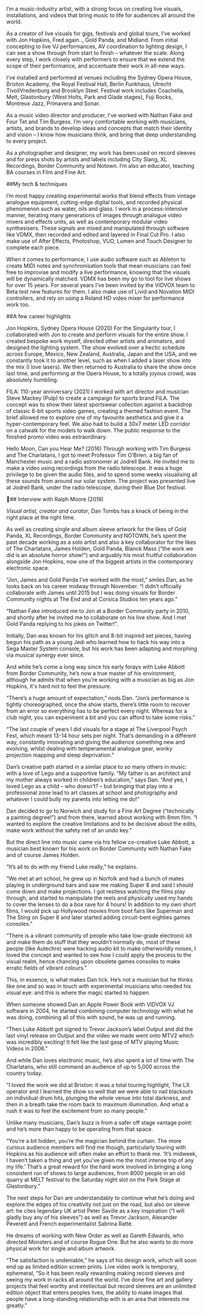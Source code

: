 I’m a music-industry artist, with a strong focus on creating live visuals, installations, and videos that bring music to life for audiences all around the world. 

As a creator of live visuals for gigs, festivals and global tours, I’ve worked with Jon Hopkins, Fred again.., Gold Panda, and Midland. From initial concepting to live VJ performances, AV coordination to lighting design, I can see a show through from start to finish – whatever the scale. Along every step, I work closely with performers to ensure that we extend the scope of their performance, and accentuate their work in all-new ways. 

I’ve installed and performed at venues including the Sydney Opera House, Brixton Academy, the Royal Festival Hall, Berlin Funkhaus, Utrecht TivoliVredenburg and Brooklyn Steel. Festival work includes Coachella, Melt, Glastonbury (West Holts, Park and Glade stages), Fuji Rocks, Montreux Jazz, Primavera and Sonar. 

As a music video director and producer, I’ve worked with Nathan Fake and Four Tet and Tim Burgess. I’m very comfortable working with musicians, artists, and brands to develop ideas and concepts that match their identity and vision – I know how musicians think, and bring that deep understanding to every project. 

As a photographer and designer, my work has been used on record sleeves and for press shots by artists and labels including City Slang, XL Recordings, Border Community and Notown. I’m also an educator, teaching BA courses in Film and Fine Art. 

##My tech & techniques 

I’m most happy creating experimental works that blend effects from vintage analogue equipment, cutting-edge digital tools, and recorded physical phenomenon such as water, oils and glass. I work in a process-intensive manner, iterating many generations of images through analogue video mixers and effects units, as well as contemporary modular video synthesisers. These signals are mixed and manipulated through software like VDMX, then recorded and edited and layered in Final Cut Pro. I also make use of After Effects, Photoshop, VUO, Lumen and Touch Designer to complete each piece. 

When it comes to performance, I use audio software such as Ableton to create MIDI notes and synchronisation tools that mean musicians can feel free to improvise and modify a live performance, knowing that the visuals will be dynamically matched. VDMX has been my go to tool for live shows for over 15 years. For several years I’ve been invited by the VIDVOX team to Beta test new features for them. I also make use of Livid and Novation MIDI controllers, and rely on using a Roland HD video mixer for performance work too. 

##A few career highlights 

Jon Hopkins, Sydney Opera House (2020)
For the Singularity tour, I collaborated with Jon to create and perform visuals for the entire show. I created bespoke work myself, directed other artists and animators, and designed the lighting system. The show evolved over a hectic schedule across Europe, Mexico, New Zealand, Australia,  Japan and the USA, and we constantly took it to another level, such as when I added a laser show into the mix (I love lasers). We then returned to Australia to share the show once last time, and performing at the Opera House, to a totally joyous crowd, was absolutely humbling. 

FILA: 110-year anniversary (2021)
I worked with art director and musician Steve Mackey (Pulp) to create a campaign for sports brand FILA. The concept was to show their latest sportswear collection against a backdrop of classic 8-bit sports video games, creating a themed fashion event. The brief allowed me to explore one of my favourite aesthetics and give it a hyper-contemporary feel. We also had to build a 30x7 meter LED corridor on a catwalk for the models to walk down. The public response to the finished promo video was extraordinary. 

Hello Moon, Can you Hear Me? (2016)
Through working with Tim Burgess and The Charlatans, I got to meet Professor Tim O’Brien, a big fan of Manchester music and a radio astronomer at Jodrell Bank. He invited me to make a video using recordings from the radio telescope. It was a huge privilege to be given the audio files, and to spend some weeks visualising all these sounds from around our solar system. The project was presented live at Jodrell Bank, under the radio telescope, during their Blue Dot festival. 

## Interview with Ralph Moore (2018)

_Visual artist, creator and curator_, Dan Tombs has a knack of being in the right place at the right time.

As well as creating single and album sleeve artwork for the likes of Gold Panda, XL Recordings, Border Community and NOTOWN, he’s spent the past decade working as a solo artist and also a key collaborator for the likes of The Charlatans, James Holden, Gold Panda, Blanck Mass (“the work we did is an absolute horror show!“) and arguably his most fruitful collaboration alongside Jon Hopkins, now one of the biggest artists in the contemporary electronic space.

“Jon, James and Gold Panda I’ve worked with the most,” smiles Dan, as he looks back on his career midway through November. “I didn’t officially collaborate with James until 2015 but I was doing visuals for Border Community nights at The End and at Corsica Studios ten years ago.”

“Nathan Fake introduced me to Jon at a Border Community party in 2010, and shortly after he invited me to collaborate on his live show. And I met Gold Panda replying to his jokes on Twitter!”.

Initially, Dan was known for his glitch and 8-bit inspired set pieces, having begun his path as a young Jedi who learned how to hack his way into a Sega Master System console, but his work has been adapting and morphing via musical synergy ever since.

And while he’s come a long way since his early forays with Luke Abbott from Border Community, he’s now a true master of his environment, although he admits that when you’re working with a musician as big as Jon Hopkins, it's hard not to feel the pressure.

“There’s a huge amount of expectation,” nods Dan. “Jon’s performance is tightly choreographed, once the show starts, there’s little room to recover from an error so everything has to be perfect every night. Whereas for a club night, you can experiment a bit and you can afford to take some risks.”

“The last couple of years I did visuals for a stage at The Liverpool Psych Fest, which meant 13-14 hour sets per night. That’s demanding in a different way, constantly innovating and giving the audience something new and evolving, whilst dealing with temperamental analogue gear, wonky projection mapping and sleep deprivation.”

Dan’s creative path started in a similar place to so many others in music: with a love of Lego and a supportive family. “My father is an architect and my mother always worked in children’s education,” says Dan. “And yes, I loved Lego as a child – who doesn’t? – but bringing that play into a professional zone lead to art classes at school and photography and whatever I could bully my parents into letting me do!”

Dan decided to go to Norwich and study for a Fine Art Degree (“technically a painting degree!”) and from there, learned about working with 8mm film. “I wanted to explore the creative limitations and to be decisive about the edits, make work without the safety net of an undo key.”

But the direct line into music came via his fellow co-creative Luke Abbott, a musician best known for his work on Border Community with Nathan Fake and of course James Holden.

“It’s all to do with my friend Luke really,” he explains.

“We met at art school, he grew up in Norfolk and had a bunch of mates playing in underground bars and saw me making Super 8 and said I should come down and make projections. I got restless watching the films play through, and started to manipulate the reels and physically used my hands to cover the lenses to do a box rave for 4 hours! In addition to my own short films, I would pick up Hollywood movies from boot fairs like Superman and The Sting on Super 8 and later started adding circuit-bent eighties games consoles.”

“There is a vibrant community of people who take low-grade electronic kit and make them do stuff that they wouldn’t normally do, most of these people (like Autechre) were hacking audio kit to make otherworldly noises, I loved the concept and wanted to see how I could apply the process to the visual realm, hence chancing upon obsolete games consoles to make erratic fields of vibrant colours.”

This, in essence, is what makes Dan tick. He’s not a musician but he thinks like one and so was in touch with experimental musicians who needed his visual eye: and this is where the magic started to happen.

When someone showed Dan an Apple Power Book with VIDVOX VJ software in 2004, he started combining computer technology with what he was doing, combining all of this with sound, he was up and running.

“Then Luke Abbott got signed to Trevor Jackson’s label Output and did the last vinyl release on Output and the video we made went onto MTV2 which was incredibly exciting! It felt like the last gasp of MTV playing Music Videos in 2006.”

And while Dan loves electronic music, he’s also spent a lot of time with The Charlatans, who still command an audience of up to 5,000 across the country today.

“I loved the work we did at Brixton: it was a total touring highlight, The LX operator and I learned the show so well that we were able to nail blackouts on individual drum hits, plunging the whole venue into total darkness, and then in a breath take the room back to maximum illumination. And what a rush it was to feel the excitement from so many people.”

Unlike many musicians, Dan’s buzz is from a safer off stage vantage point: and he’s more than happy to be operating from that space.

“You’re a bit hidden, you’re the magician behind the curtain. The more curious audience members will find me though, particularly touring with Hopkins as his audience will often make an effort to thank me. ‘It’s midweek, I haven’t taken a thing and yet you’ve given me the most intense trip of any my life.’ That’s a great reward for the hard work involved in bringing a long consistent run of shows to large audiences, from 8000 people in an old quarry at MELT festival to the Saturday night slot on the Park Stage at Glastonbury.”

The next steps for Dan are understandably to continue what he’s doing and explore the edges of his creativity not just on the road, but also on sleeve art: he cites legendary UK artist Peter Saville as a key inspiration (“I will gladly buy any of his sleeves”) as well as Trevor Jackson, Alexander Peverett and French experimentalist Sabrina Ratté.

He dreams of working with New Order as well as Gareth Edwards, who directed Monsters and of course Rogue One. But he also wants to do more physical work for single and album artwork.

“The satisfaction is undeniable,” he says of his design work, which will soon end up as limited edition screen prints. Live video work is temporary, ephemeral, “So it has been really rewarding making record sleeves and seeing my work in racks all around the world. I’ve done fine art and gallery projects that feel worthy and intellectual but record sleeves are an unlimited edition object that enters peoples lives, the ability to make images that people have a long-standing relationship with is an area that interests me greatly.”


